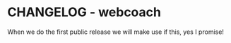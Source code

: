 # CHANGELOG - webcoach

When we do the first public release we will make use if this, yes I promise!